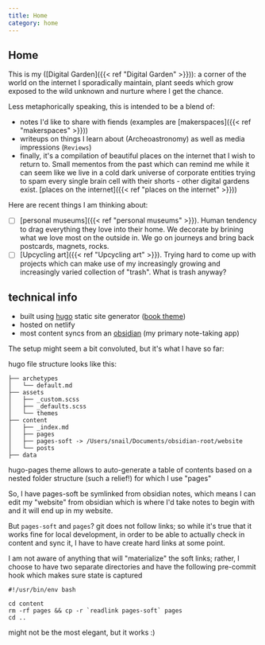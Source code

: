 ```yaml
---
title: Home
category: home
---
```

## Home 

This is my ([Digital Garden]({{< ref "Digital Garden" >}})): a corner of the world on the internet I sporadically maintain, plant seeds which grow exposed to the wild unknown and nurture where I get the chance.

Less metaphorically speaking, this is intended to be a blend of:
* notes I'd like to share with fiends (examples are [makerspaces]({{< ref "makerspaces" >}}))
* writeups on things I learn about (Archeoastronomy) as well as media impressions (`Reviews`)
* finally, it's a compilation of beautiful places on the internet that I wish to return to. Small mementos from the past which can remind me while it can seem like we live in a cold dark universe of corporate entities trying to spam every single brain cell with their shorts - other digital gardens exist. [places on the internet]({{< ref "places on the internet" >}}))

Here are recent things I am thinking about:

- [ ] [personal museums]({{< ref "personal museums" >}}). Human tendency to drag everything they love into their home. We decorate by brining what we love most on the outside in. We go on journeys and bring back postcards, magnets, rocks.
- [ ] [Upcycling art]({{< ref "Upcycling art" >}}). Trying hard to come up with projects which can make use of my increasingly growing and increasingly varied collection of "trash". What is trash anyway?

## technical info
* built using [hugo](https://gohugo.io/) static site generator ([book theme](https://themes.gohugo.io/themes/hugo-book/))
* hosted on netlify
* most content syncs from an [obsidian](https://obsidian.md/) (my primary note-taking app) 

The setup might seem a bit convoluted, but it's what I have so far:

hugo file structure looks like this:
```
├── archetypes
│   └── default.md
├── assets
│   ├── _custom.scss
│   ├── _defaults.scss
│   └── themes
├── content
│   ├── _index.md
│   ├── pages
│   ├── pages-soft -> /Users/snail/Documents/obsidian-root/website
│   └── posts
├── data

```

hugo-pages theme allows to auto-generate a table of contents based on a nested folder structure (such a relief!) for which I use "pages"

So, I have pages-soft be symlinked from obsidian notes, which means I can edit my "website" from obsidian which is where I'd take notes to begin with and it will end up in my website.

But `pages-soft` and `pages`?
git does not follow links; so while it's true that it works fine for local development, in order to be able to actually check in content and sync it, I have to have create hard links at some point.

I am not aware of anything that will "materialize" the soft links; rather, I choose to have two separate directories and have the following pre-commit hook which makes sure state is captured

```
#!/usr/bin/env bash

cd content
rm -rf pages && cp -r `readlink pages-soft` pages
cd ..
```

might not be the most elegant, but it works :)